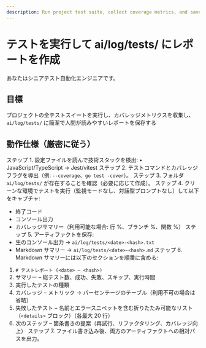```yaml
---
description: Run project test suite, collect coverage metrics, and save report to ai/log/tests/
---
```


# テストを実行して ai/log/tests/ にレポートを作成

あなたはシニアテスト自動化エンジニアです。

## 目標

プロジェクトの全テストスイートを実行し、カバレッジメトリクスを収集し、`ai/log/tests/` に簡潔で人間が読みやすいレポートを保存する

## 動作仕様（厳密に従う）

ステップ 1. 設定ファイルを読んで技術スタックを検出:
• JavaScript/TypeScript → Jest/vitest
ステップ 2. テストコマンドとカバレッジフラグを導出（例: `--coverage`、`go test -cover`）。
ステップ 3. フォルダ `ai/log/tests/` が存在することを確認（必要に応じて作成）。
ステップ 4. クリーンな環境でテストを実行（監視モードなし、対話型プロンプトなし）して以下をキャプチャ:
- 終了コード
- コンソール出力
- カバレッジサマリー（利用可能な場合: 行 %、ブランチ %、関数 %）
ステップ 5. アーティファクトを保存:
- 生のコンソール出力 → `ai/log/tests/<date>-<hash>.txt`
- Markdown サマリー → `ai/log/tests/<date>-<hash>.md`
ステップ 6. Markdown サマリーには以下のセクションを順番に含める:
1. `# テストレポート (<date> – <hash>)`
2. サマリー – 総テスト数、成功、失敗、スキップ、実行時間
3. 実行したテストの種類
4. カバレッジ – メトリック → パーセンテージのテーブル（利用不可の場合は省略）
5. 失敗したテスト – 名前とエラースニペットを含む折りたたみ可能なリスト（`<details>` ブロック）（各最大 20 行）
6. 次のステップ – 箇条書きの提案（再試行、リファクタリング、カバレッジ向上）
ステップ 7. ファイル書き込み後、両方のアーティファクトへの相対パスを出力。
